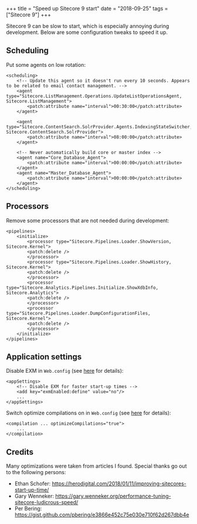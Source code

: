 +++
title = "Speed up Sitecore 9 start"
date = "2018-09-25"
tags = ["Sitecore 9"]
+++

Sitecore 9 can be slow to start, which is especially annoying during development.
Below are some configuration tweaks to speed it up.
<!--more-->
## Scheduling
Put some agents on low rotation:
```
<scheduling>
    <!-- Update this agent so it doesn't run every 10 seconds. Appears to be related to email contact management. -->
    <agent type="Sitecore.ListManagement.Operations.UpdateListOperationsAgent, Sitecore.ListManagement">
        <patch:attribute name="interval">00:30:00</patch:attribute>
    </agent>

    <agent type="Sitecore.ContentSearch.SolrProvider.Agents.IndexingStateSwitcher, Sitecore.ContentSearch.SolrProvider">
        <patch:attribute name="interval">08:00:00</patch:attribute>
    </agent>

    <!-- Never automatically build core or master index -->
    <agent name="Core_Database_Agent">
        <patch:attribute name="interval">00:00:00</patch:attribute>
    </agent>
    <agent name="Master_Database_Agent">
        <patch:attribute name="interval">00:00:00</patch:attribute>
    </agent>
</scheduling>
```

## Processors
Remove some processors that are not needed during development:
```
<pipelines>
    <initialize>
        <processor type="Sitecore.Pipelines.Loader.ShowVersion, Sitecore.Kernel">
        <patch:delete />
        </processor>
        <processor type="Sitecore.Pipelines.Loader.ShowHistory, Sitecore.Kernel">
        <patch:delete />
        </processor>
        <processor type="Sitecore.Analytics.Pipelines.Initialize.ShowXdbInfo, Sitecore.Analytics">
        <patch:delete />
        </processor>
        <processor type="Sitecore.Pipelines.Loader.DumpConfigurationFiles, Sitecore.Kernel">
        <patch:delete />
        </processor>
    </initialize>
</pipelines>
```

## Application settings
Disable EXM in `Web.config` (see [here](https://gary.wenneker.org/performance-tuning-sitecore-ludicrous-speed/) for details):
```
<appSettings>
    <!-- Disable EXM for faster start-up times -->
    <add key="exmEnabled:define" value="no"/>
    ...
</appSettings>
```

Switch optimize compilations on in `Web.config` (see [here](https://herodigital.com/2018/01/11/improving-sitecores-start-up-time/) for details):
```
<compilation ... optimizeCompilations="true">
    ...
</compilation>
```

## Credits
Many optimizations were taken from articles I found. Special thanks go out to the following persons:

- Ethan Schofer:
https://herodigital.com/2018/01/11/improving-sitecores-start-up-time/
- Gary Wenneker: https://gary.wenneker.org/performance-tuning-sitecore-ludicrous-speed/
- Per Bering:
https://gist.github.com/pbering/e3866e452c75e030e710f62d267dbb4e
